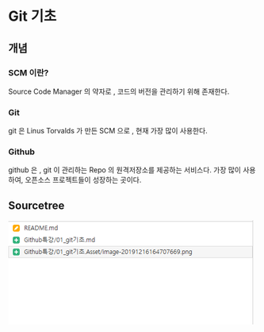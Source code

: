# Git 기초

## 개념

### SCM 이란?

Source Code Manager 의 약자로 , 코드의 버전을 관리하기 위해 존재한다.

### Git

git 은 Linus Torvalds 가 만든 SCM 으로  ,  현재 가장 많이 사용한다.

### Github

github 은 , git 이 관리하는 Repo 의  원격저장소를 제공하는 서비스다. 가장 많이 사용하여, 오픈소스 프로젝트들이 성장하는 곳이다.





## Sourcetree

![image-20191216165229913](01_git기초.assets/image-20191216165229913.png)